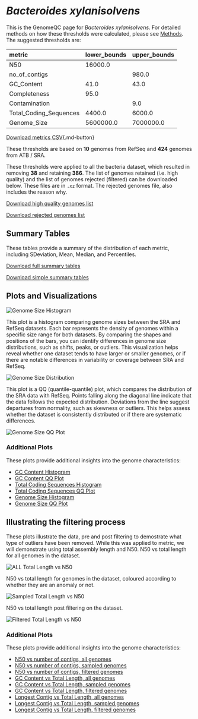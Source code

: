 # *Bacteroides xylanisolvens*

This is the GenomeQC page for *Bacteroides xylanisolvens*. For detailed methods on how these thresholds were calculated, please see [Methods](../../methods.md).
The suggested thresholds are: 

| metric                 | lower_bounds   | upper_bounds   |
|:-----------------------|:---------------|:---------------|
| N50                    | 16000.0        |                |
| no_of_contigs          |                | 980.0          |
| GC_Content             | 41.0           | 43.0           |
| Completeness           | 95.0           |                |
| Contamination          |                | 9.0            |
| Total_Coding_Sequences | 4400.0         | 6000.0         |
| Genome_Size            | 5600000.0      | 7000000.0      |

[Download metrics CSV](Bacteroides_xylanisolvens_metrics.csv){.md-button}


These thresholds are based on **10** genomes from RefSeq and **424** genomes from ATB / SRA.

These thresholds were applied to all the bacteria dataset, which resulted in removing **38** and retaining **386**.
The list of genomes retained (i.e. high quality) and the list of genomes rejected (filtered) can be downloaded below. These files are in `.xz` format. The rejected genomes file, also includes the reason why.

[Download high quality genomes list](Bacteroides_xylanisolvens_high_quality_genomes.csv.xz)


[Download rejected genomes list](Bacteroides_xylanisolvens_filtered_out_genomes.csv.xz)



## Summary Tables
These tables provide a summary of the distribution of each metric, including SDeviation, Mean, Median, and Percentiles.

[Download full summary tables](summary.csv)

[Download simple summary tables](selected_summary.csv)

## Plots and Visualizations

![Genome Size Histogram](Genome_Size_refseq_histogram_kde.png)

This plot is a histogram comparing genome sizes between the SRA and RefSeq datasets. Each bar represents the density of genomes within a specific size range for both datasets. By comparing the shapes and positions of the bars, you can identify differences in genome size distributions, such as shifts, peaks, or outliers. This visualization helps reveal whether one dataset tends to have larger or smaller genomes, or if there are notable differences in variability or coverage between SRA and RefSeq.

![Genome Size Distribution](Genome_Size_refseq_histogram_kde.png)

This plot is a QQ (quantile-quantile) plot, which compares the distribution of the SRA data with RefSeq. Points falling along the diagonal line indicate that the data follows the expected distribution. Deviations from the line suggest departures from normality, such as skewness or outliers. This helps assess whether the dataset is consistently distributed or if there are systematic differences.

![Genome Size QQ Plot](Genome_Size_refseq_qqplot.png)

### Additional Plots

These plots provide additional insights into the genome characteristics:

- [GC Content Histogram](GC_Content_refseq_histogram_kde.png)
- [GC Content QQ Plot](GC_Content_refseq_qqplot.png)
- [Total Coding Sequences Histogram](Total_Coding_Sequences_refseq_histogram_kde.png)
- [Total Coding Sequences QQ Plot](Total_Coding_Sequences_refseq_qqplot.png)
- [Genome Size Histogram](Genome_Size_refseq_histogram_kde.png)
- [Genome Size QQ Plot](Genome_Size_refseq_qqplot.png)
## Illustrating the filtering process
These plots illustrate the data, pre and post filtering to demostrate what type of outliers have been removed. While this was applied to metric, we will demonstrate using total assembly length and N50.
N50 vs total length for all genomes in the dataset.

![ALL Total Length vs N50](Bacteroides_xylanisolvens_all_total_length_N50.png)

N50 vs total length for genomes in the dataset, coloured according to whether they are an anomaly or not.

![Sampled Total Length vs N50](Bacteroides_xylanisolvens_sample_total_length_N50.png)

N50 vs total length post filtering on the dataset.

![Filtered Total Length vs N50](Bacteroides_xylanisolvens_filt_total_length_N50.png)

### Additional Plots

These plots provide additional insights into the genome characteristics:

- [N50 vs number of contigs, all genomes](Bacteroides_xylanisolvens_all_N50_number.png)
- [N50 vs number of contigs, sampled genomes](Bacteroides_xylanisolvens_sample_N50_number.png)
- [N50 vs number of contigs, filtered genomes](Bacteroides_xylanisolvens_filt_N50_number.png)
- [GC Content vs Total Length, all genomes](Bacteroides_xylanisolvens_all_total_length_GC_Content.png)
- [GC Content vs Total Length, sampled genomes](Bacteroides_xylanisolvens_sample_total_length_GC_Content.png)
- [GC Content vs Total Length, filtered genomes](Bacteroides_xylanisolvens_filt_total_length_GC_Content.png)
- [Longest Contig vs Total Length, all genomes](Bacteroides_xylanisolvens_all_total_length_longest.png)
- [Longest Contig vs Total Length, sampled genomes](Bacteroides_xylanisolvens_sample_total_length_longest.png)
- [Longest Contig vs Total Length, filtered genomes](Bacteroides_xylanisolvens_filt_total_length_longest.png)
